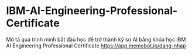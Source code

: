 # IBM-AI-Engineering-Professional-Certificate
Mô tả quá trình mình bắt đàu học để trở thành kỹ sư AI bằng khóa học IBM AI Engineering Professional Certificate
https://app.memobot.io/dang-nhap
